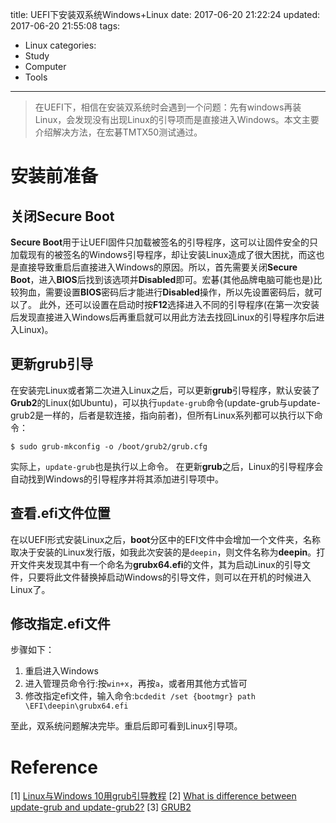 title: UEFI下安装双系统Windows+Linux
date: 2017-06-20 21:22:24
updated: 2017-06-20 21:55:08
tags:
- Linux
categories:
- Study
- Computer
- Tools
---
> 在UEFI下，相信在安装双系统时会遇到一个问题：先有windows再装Linux，会发现没有出现Linux的引导项而是直接进入Windows。本文主要介绍解决方法，在宏碁TMTX50测试通过。

# 安装前准备

## 关闭Secure Boot

**Secure Boot**用于让UEFI固件只加载被签名的引导程序，这可以让固件安全的只加载现有的被签名的Windows引导程序，却让安装Linux造成了很大困扰，而这也是直接导致重启后直接进入Windows的原因。所以，首先需要关闭**Secure Boot**，进入**BIOS**后找到该选项并**Disabled**即可。宏碁(其他品牌电脑可能也是)比较狗血，需要设置**BIOS**密码后才能进行**Disabled**操作，所以先设置密码后，就可以了。
此外，还可以设置在启动时按**F12**选择进入不同的引导程序(在第一次安装后发现直接进入Windows后再重启就可以用此方法去找回Linux的引导程序尔后进入Linux)。

## 更新grub引导

在安装完Linux或者第二次进入Linux之后，可以更新**grub**引导程序，默认安装了**Grub2**的Linux(如Ubuntu)，可以执行`update-grub`命令(update-grub与update-grub2是一样的，后者是软连接，指向前者)，但所有Linux系列都可以执行以下命令：

```
$ sudo grub-mkconfig -o /boot/grub2/grub.cfg
```

实际上，`update-grub`也是执行以上命令。
在更新**grub**之后，Linux的引导程序会自动找到Windows的引导程序并将其添加进引导项中。

## 查看.efi文件位置

在以UEFI形式安装Linux之后，**boot**分区中的EFI文件中会增加一个文件夹，名称取决于安装的Linux发行版，如我此次安装的是`deepin`，则文件名称为**deepin**。打开文件夹发现其中有一个命名为**grubx64.efi**的文件，其为启动Linux的引导文件，只要将此文件替换掉启动Windows的引导文件，则可以在开机的时候进入Linux了。

## 修改指定.efi文件

步骤如下：

1. 重启进入Windows
2. 进入管理员命令行:按`win+x`，再按`a`，或者用其他方式皆可
3. 修改指定efi文件，输入命令:`bcdedit /set {bootmgr} path \EFI\deepin\grubx64.efi`

至此，双系统问题解决完毕。重启后即可看到Linux引导项。

# Reference

[1] [Linux与Windows 10用grub引导教程](http://www.jianshu.com/p/5007e555ec12)
[2] [What is difference between update-grub and update-grub2?](https://askubuntu.com/questions/167763/what-is-difference-between-update-grub-and-update-grub2)
[3] [GRUB2](https://fedoraproject.org/wiki/GRUB_2)